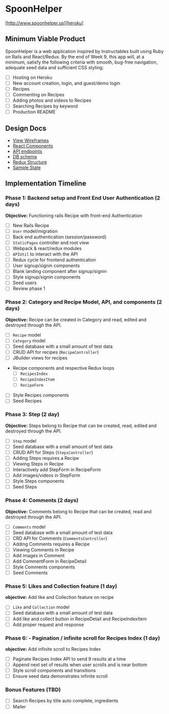 # SpoonHelper

[http://www.spoonhelper.us][heroku]

[heroku]: http://www.spoonhelper.us

## Minimum Viable Product

SpoonHelper is a web application inspired by Instructables built using Ruby on Rails and React/Redux. By the end of Week 9, this app will, at a minimum, satisfy the following criteria with smooth, bug-free navigation, adequate seed data and sufficient CSS styling:

- [ ] Hosting on Heroku
- [ ] New account creation, login, and guest/demo login
- [ ] Recipes
- [ ] Commenting on Recipes
- [ ] Adding photos and videos to Recipes
- [ ] Searching Recipes by keyword
- [ ] Production README

## Design Docs
* [View Wireframes][wireframes]
* [React Components][components]
* [API endpoints][api-endpoints]
* [DB schema][schema]
* [Redux Structure][redux-structure]
* [Sample State][sample-state]

[wireframes]: ./wireframes
[components]: ./component-heirarchy.md
[redux-structure]: ./redux-structure.md
[sample-state]: ./sample-state.md
[api-endpoints]: ./api-endpoints.md
[schema]: ./schema.md

## Implementation Timeline

### Phase 1: Backend setup and Front End User Authentication (2 days)

**Objective:** Functioning rails Recipe with front-end Authentication

- [ ] New Rails Recipe
- [ ] `User` model/migration
- [ ] Back end authentication (session/password)
- [ ] `StaticPages` controller and root view
- [ ] Webpack & react/redux modules
- [ ] `APIUtil` to interact with the API
- [ ] Redux cycle for frontend authentication
- [ ] User signup/signin components
- [ ] Blank landing component after signup/signin
- [ ] Style signup/signin components
- [ ] Seed users
- [ ] Review phase 1

### Phase 2: Category and Recipe Model, API, and components (2 days)

**Objective:** Recipe can be created in Category and read, edited
and destroyed through the API.

- [ ] `Recipe` model
- [ ] `Category` model
- [ ] Seed database with a small amount of test data
- [ ] CRUD API for recipes (`RecipeController`)
- [ ] JBuilder views for recipes
- Recipe components and respective Redux loops
  - [ ] `RecipesIndex`
  - [ ] `RecipeIndexItem`
  - [ ] `RecipeForm`
- [ ] Style Recipes components
- [ ] Seed Recipes

### Phase 3: Step (2 day)

**Objective:** Steps belong to Recipe that can be created, read, edited
and destroyed through the API.

- [ ] `Step` model
- [ ] Seed database with a small amount of test data
- [ ] CRUD API for Steps (`StepsController`)
- [ ] Adding Steps requires a Recipe
- [ ] Viewing Steps in Recipe
- [ ] Interactively add StepForm in RecipeForm
- [ ] Add images/videos in StepForm
- [ ] Style Steps components
- [ ] Seed Steps

### Phase 4: Comments (2 days)

**Objective:** Comments belong to Recipe that can be created, read
and destroyed through the API.

- [ ] `Comments` model
- [ ] Seed database with a small amount of test data
- [ ] CRD API for Comments (`CommentsController`)
- [ ] Adding Comments requires a Recipe
- [ ] Viewing Comments in Recipe
- [ ] Add images in Comment
- [ ] Add CommentForm in RecipeDetail
- [ ] Style Comments components
- [ ] Seed Comments

### Phase 5: Likes and Collection feature (1 day)

**objective:** Add like and Collection feature on recipe

- [ ] `Like` and `Collection` model
- [ ] Seed database with a small amount of test data
- [ ] Add like and collect button in RecipeDetail and RecipeIndexItem
- [ ] Add proper request and response

### Phase 6: - Pagination / infinite scroll for Recipes Index (1 day)

**objective:** Add infinite scroll to Recipes Index

- [ ] Paginate Recipes Index API to send 9 results at a time
- [ ] Append next set of results when user scrolls and is near bottom
- [ ] Style scroll components and transitions
- [ ] Ensure seed data demonstrates infinite scroll

### Bonus Features (TBD)
- [ ] Search Recipes by title auto complete, ingredients
- [ ] Mailer
